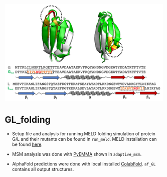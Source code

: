 ![header](run_meld/GL_seq.png)
# GL_folding

* Setup file and analysis for running MELD folding simulation of protein G/L and their mutants can be found in ```run_meld```. MELD installation can be found [here](https://github.com/maccallumlab/meld). 

* MSM analysis was done with [PyEMMA](https://github.com/markovmodel/PyEMMA) shown in ```adaptive_msm```.

* AlphaFold predictions were done with local installed [ColabFold](https://github.com/sokrypton/ColabFold). ```af_GL``` contains all output structures.

